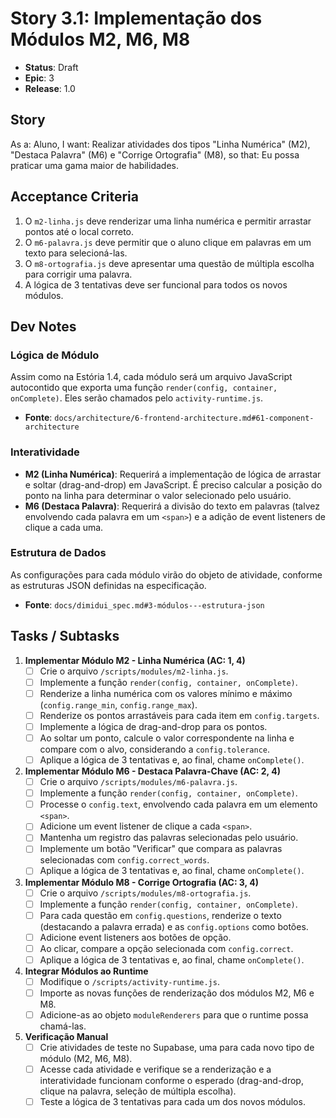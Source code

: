 # Story 3.1: Implementação dos Módulos M2, M6, M8

- **Status**: Draft
- **Epic**: 3
- **Release**: 1.0

## Story
As a: Aluno,
I want: Realizar atividades dos tipos "Linha Numérica" (M2), "Destaca Palavra" (M6) e "Corrige Ortografia" (M8),
so that: Eu possa praticar uma gama maior de habilidades.

## Acceptance Criteria
1.  O `m2-linha.js` deve renderizar uma linha numérica e permitir arrastar pontos até o local correto.
2.  O `m6-palavra.js` deve permitir que o aluno clique em palavras em um texto para selecioná-las.
3.  O `m8-ortografia.js` deve apresentar uma questão de múltipla escolha para corrigir uma palavra.
4.  A lógica de 3 tentativas deve ser funcional para todos os novos módulos.

## Dev Notes

### Lógica de Módulo
Assim como na Estória 1.4, cada módulo será um arquivo JavaScript autocontido que exporta uma função `render(config, container, onComplete)`. Eles serão chamados pelo `activity-runtime.js`.

- **Fonte**: `docs/architecture/6-frontend-architecture.md#61-component-architecture`

### Interatividade
- **M2 (Linha Numérica)**: Requerirá a implementação de lógica de arrastar e soltar (drag-and-drop) em JavaScript. É preciso calcular a posição do ponto na linha para determinar o valor selecionado pelo usuário.
- **M6 (Destaca Palavra)**: Requerirá a divisão do texto em palavras (talvez envolvendo cada palavra em um `<span>`) e a adição de event listeners de clique a cada uma.

### Estrutura de Dados
As configurações para cada módulo virão do objeto de atividade, conforme as estruturas JSON definidas na especificação.

- **Fonte**: `docs/dimidui_spec.md#3-módulos---estrutura-json`

## Tasks / Subtasks

1.  **Implementar Módulo M2 - Linha Numérica (AC: 1, 4)**
    - [ ] Crie o arquivo `/scripts/modules/m2-linha.js`.
    - [ ] Implemente a função `render(config, container, onComplete)`.
    - [ ] Renderize a linha numérica com os valores mínimo e máximo (`config.range_min`, `config.range_max`).
    - [ ] Renderize os pontos arrastáveis para cada item em `config.targets`.
    - [ ] Implemente a lógica de drag-and-drop para os pontos.
    - [ ] Ao soltar um ponto, calcule o valor correspondente na linha e compare com o alvo, considerando a `config.tolerance`.
    - [ ] Aplique a lógica de 3 tentativas e, ao final, chame `onComplete()`.

2.  **Implementar Módulo M6 - Destaca Palavra-Chave (AC: 2, 4)**
    - [ ] Crie o arquivo `/scripts/modules/m6-palavra.js`.
    - [ ] Implemente a função `render(config, container, onComplete)`.
    - [ ] Processe o `config.text`, envolvendo cada palavra em um elemento `<span>`.
    - [ ] Adicione um event listener de clique a cada `<span>`.
    - [ ] Mantenha um registro das palavras selecionadas pelo usuário.
    - [ ] Implemente um botão "Verificar" que compara as palavras selecionadas com `config.correct_words`.
    - [ ] Aplique a lógica de 3 tentativas e, ao final, chame `onComplete()`.

3.  **Implementar Módulo M8 - Corrige Ortografia (AC: 3, 4)**
    - [ ] Crie o arquivo `/scripts/modules/m8-ortografia.js`.
    - [ ] Implemente a função `render(config, container, onComplete)`.
    - [ ] Para cada questão em `config.questions`, renderize o texto (destacando a palavra errada) e as `config.options` como botões.
    - [ ] Adicione event listeners aos botões de opção.
    - [ ] Ao clicar, compare a opção selecionada com `config.correct`.
    - [ ] Aplique a lógica de 3 tentativas e, ao final, chame `onComplete()`.

4.  **Integrar Módulos ao Runtime**
    - [ ] Modifique o `/scripts/activity-runtime.js`.
    - [ ] Importe as novas funções de renderização dos módulos M2, M6 e M8.
    - [ ] Adicione-as ao objeto `moduleRenderers` para que o runtime possa chamá-las.

5.  **Verificação Manual**
    - [ ] Crie atividades de teste no Supabase, uma para cada novo tipo de módulo (M2, M6, M8).
    - [ ] Acesse cada atividade e verifique se a renderização e a interatividade funcionam conforme o esperado (drag-and-drop, clique na palavra, seleção de múltipla escolha).
    - [ ] Teste a lógica de 3 tentativas para cada um dos novos módulos.

